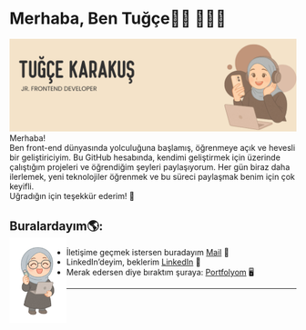 <h1 id="hi-im-tugce-">Merhaba, Ben Tuğçe👋🏻 👩🏻‍💻</h1>
<img src="images/tugce-karakus-banner.png" alt="banner that says Tuğçe KArakuş -  jr. frontend developer">
Merhaba!<br>
Ben front-end dünyasında yolculuğuna başlamış, öğrenmeye açık ve hevesli bir geliştiriciyim. Bu GitHub hesabında, kendimi geliştirmek için üzerinde çalıştığım projeleri ve öğrendiğim şeyleri paylaşıyorum. Her gün biraz daha ilerlemek, yeni teknolojiler öğrenmek ve bu süreci paylaşmak benim için çok keyifli.<br>
Uğradığın için teşekkür ederim! 🌱

<h2 id="find-me">Buralardayım🌎: <br><img align="left" height="150" src="images/tugce-karakus-icon.png"></a></h2>
<ul>
<li>İletişime geçmek istersen buradayım   <a href="mailto:tugcekarakus0038@gmail.com">Mail</a> 📩</li>
<li>LinkedIn’deyim, beklerim  <a href="https://www.linkedin.com/in/monicampowell/">LinkedIn</a> 💼</li>
<li> Merak edersen diye bıraktım şuraya:    <a href="tugcekarakus.com">Portfolyom</a> 🖥️</li>
</ul>
<hr>

